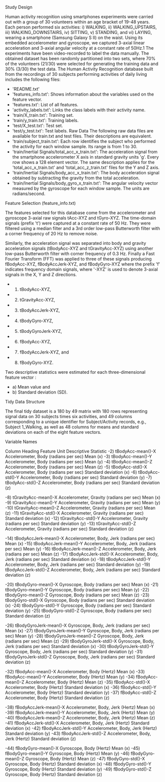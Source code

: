 Study Design

Human activity recognition using smartphones experiments were carried out with a group of 30 volunteers within an age bracket of 19-48 years. Each person performed six activities: i) WALKING, ii) WALKING_UPSTAIRS, iii) WALKING_DOWNSTAIRS, iv) SITTING, v) STANDING, and vi) LAYING, wearing a smartphone (Samsung Galaxy S II) on the waist. Using its embedded accelerometer and gyroscope, we captured 3-axial linear acceleration and 3-axial angular velocity at a constant rate of 50Hz.1
The experiments have been video-recorded to label the data manually. The obtained dataset has been randomly partitioned into two sets, where 70% of the volunteers (21/30) were selected for generating the training data and 30% (3/30) the test data. The Human Activity Recognition database built from the recordings of 30 subjects performing activities of daily living includes the following files:
- 'README.txt'
- 'features_info.txt': Shows information about the variables used on the feature vector.
- 'features.txt': List of all features.
- 'activity_labels.txt': Links the class labels with their activity name.
- 'train/X_train.txt': Training set.
- 'train/y_train.txt': Training labels.
- 'test/X_test.txt': Test set.
- 'test/y_test.txt': Test labels.
Raw Data
The following raw data files are available for train.txt and test files. Their descriptions are equivalent. 
- 'train/subject_train.txt': Each row identifies the subject who performed the activity for each window sample. Its range is from 1 to 30. 
- 'train/Inertial Signals/total_acc_x_train.txt': The acceleration signal from the smartphone accelerometer X axis in standard gravity units 'g'. Every row shows a 128 element vector. The same description applies for the 'total_acc_x_train.txt' and 'total_acc_z_train.txt' files for the Y and Z axis. 
- 'train/Inertial Signals/body_acc_x_train.txt': The body acceleration signal obtained by subtracting the gravity from the total acceleration. 
- 'train/Inertial Signals/body_gyro_x_train.txt': The angular velocity vector measured by the gyroscope for each window sample. The units are radians/second.
 
Feature Selection (feature_info.txt)

The features selected for this database come from the accelerometer and gyroscope 3-axial raw signals tAcc-XYZ and tGyro-XYZ. The time-domain signals (prefix 't') were captured at a constant rate of 50 Hz. They were filtered using a median filter and a 3rd order low-pass Butterworth filter with a corner frequency of 20 Hz to remove noise.  

Similarly, the acceleration signal was separated into body and gravity acceleration signals (tBodyAcc-XYZ and tGravityAcc-XYZ) using another low-pass Butterworth filter with corner frequency of 0.3 Hz. Finally a Fast Fourier Transform (FFT) was applied to three of these signals producing fBodyAcc-XYZ, fBodyAccJerk-XYZ, and fBodyGyro-XYZ  where the prefix  'f' indicates frequency domain signals, where '-XYZ' is used to denote 3-axial signals in the X, Y and Z directions.

- 1)	tBodyAcc-XYZ,
- 2)	tGravityAcc-XYZ,
- 3)	tBodyAccJerk-XYZ,
- 4)	tBodyGyro-XYZ,
- 5)	tBodyGyroJerk-XYZ,
- 6)	fBodyAcc-XYZ,
- 7)	fBodyAccJerk-XYZ, and
- 8)	fBodyGyro-XYZ.

Two descriptive statistics were estimated for each three-dimensional feature vector : 

- a)	Mean value and
- b)	Standard deviation (SD).

Tidy Data Structure

The final tidy dataset is a 180 by 49 matrix with 180 rows representing signal data on 30 subjects times six activities, and 49 columns corresponding to a unique identifier for Subject/Activity records, e.g., Subject 1_Walking, as well as 48 columns for means and standard deviations on each of the eight feature vectors.

Variable Names

Column	Heading	Feature	 	 	Unit	Descriptive Statistic
-2)	tBodyAcc-mean()-X	Accelerometer, Body	(radians per sec)	Mean (x)
-3)	tBodyAcc-mean()-Y	Accelerometer, Body	(radians per sec)	Mean (y)
-4)	tBodyAcc-mean()-Z	Accelerometer, Body	(radians per sec)	Mean (z)
-5)	tBodyAcc-std()-X	Accelerometer, Body	(radians per sec)	Standard deviation (x)
-6)	tBodyAcc-std()-Y	Accelerometer, Body	(radians per sec)	Standard deviation (y)
-7)	tBodyAcc-std()-Z	Accelerometer, Body	(radians per sec)	Standard deviation (z)
						
-8)	tGravityAcc-mean()-X	Accelerometer, Gravity	(radians per sec)	Mean (x)
-9)	tGravityAcc-mean()-Y	Accelerometer, Gravity	(radians per sec)	Mean (y)
-10)	tGravityAcc-mean()-Z	Accelerometer, Gravity	(radians per sec)	Mean (z)
-11)	tGravityAcc-std()-X	Accelerometer, Gravity	(radians per sec)	Standard deviation (x)
-12)	tGravityAcc-std()-Y	Accelerometer, Gravity	(radians per sec)	Standard deviation (y)
-13)	tGravityAcc-std()-Z	Accelerometer, Gravity	(radians per sec)	Standard deviation (z)
						
-14)	tBodyAccJerk-mean()-X	Accelerometer, Body, Jerk	(radians per sec)	Mean (x)
-15)	tBodyAccJerk-mean()-Y	Accelerometer, Body, Jerk	(radians per sec)	Mean (y)
-16)	tBodyAccJerk-mean()-Z	Accelerometer, Body, Jerk	(radians per sec)	Mean (z)
-17)	tBodyAccJerk-std()-X	Accelerometer, Body, Jerk	(radians per sec)	Standard deviation (x)
-18)	tBodyAccJerk-std()-Y	Accelerometer, Body, Jerk	(radians per sec)	Standard deviation (y)
-19)	tBodyAccJerk-std()-Z	Accelerometer, Body, Jerk	(radians per sec)	Standard deviation (z)
						
-20)	tBodyGyro-mean()-X	Gyroscope, Body		(radians per sec)	Mean (x)
-21)	tBodyGyro-mean()-Y	Gyroscope, Body		(radians per sec)	Mean (y)
-22)	tBodyGyro-mean()-Z	Gyroscope, Body		(radians per sec)	Mean (z)
-23)	tBodyGyro-std()-X	Gyroscope, Body		(radians per sec)	Standard deviation (x)
-24)	tBodyGyro-std()-Y	Gyroscope, Body		(radians per sec)	Standard deviation (y)
-25)	tBodyGyro-std()-Z	Gyroscope, Body		(radians per sec)	Standard deviation (z)
						
-26)	tBodyGyroJerk-mean()-X	Gyroscope, Body, Jerk	(radians per sec)	Mean (x)
-27)	tBodyGyroJerk-mean()-Y	Gyroscope, Body, Jerk	(radians per sec)	Mean (y)
-28)	tBodyGyroJerk-mean()-Z	Gyroscope, Body, Jerk	(radians per sec)	Mean (z)
-29)	tBodyGyroJerk-std()-X	Gyroscope, Body, Jerk	(radians per sec)	Standard deviation (x)
-30)	tBodyGyroJerk-std()-Y	Gyroscope, Body, Jerk	(radians per sec)	Standard deviation (y)
-31)	tBodyGyroJerk-std()-Z	Gyroscope, Body, Jerk	(radians per sec)	Standard deviation (z)

-32)	fBodyAcc-mean()-X	Accelerometer, Body	(Hertz)	Mean (x)
-33)	fBodyAcc-mean()-Y	Accelerometer, Body	(Hertz)	Mean (y)
-34)	fBodyAcc-mean()-Z	Accelerometer, Body	(Hertz)	Mean (z)
-35)	fBodyAcc-std()-X	Accelerometer, Body	(Hertz)	Standard deviation (x)
-36)	fBodyAcc-std()-Y	Accelerometer, Body	(Hertz)	Standard deviation (y)
-37)	fBodyAcc-std()-Z	Accelerometer, Body	(Hertz)	Standard deviation (z)
						
-38)	fBodyAccJerk-mean()-X	Accelerometer, Body, Jerk	(Hertz)	Mean (x)
-39)	fBodyAccJerk-mean()-Y	Accelerometer, Body, Jerk	(Hertz)	Mean (y)
-40)	fBodyAccJerk-mean()-Z	Accelerometer, Body, Jerk	(Hertz)	Mean (z)
-41)	fBodyAccJerk-std()-X	Accelerometer, Body, Jerk	(Hertz)	Standard deviation (x)
-42)	fBodyAccJerk-std()-Y	Accelerometer, Body, Jerk	(Hertz)	Standard deviation (y)
-43)	fBodyAccJerk-std()-Z	Accelerometer, Body, Jerk	(Hertz)	Standard deviation (z)
						
-44)	fBodyGyro-mean()-X	Gyroscope, Body		(Hertz)	Mean (x)
-45)	fBodyGyro-mean()-Y	Gyroscope, Body		(Hertz)	Mean (y)
-46)	fBodyGyro-mean()-Z	Gyroscope, Body		(Hertz)	Mean (z)
-47)	fBodyGyro-std()-X	Gyroscope, Body		(Hertz)	Standard deviation (x)
-48)	fBodyGyro-std()-Y	Gyroscope, Body		(Hertz)	Standard deviation (y)
-49)	fBodyGyro-std()-Z	Gyroscope, Body		(Hertz)	Standard deviation (z)





